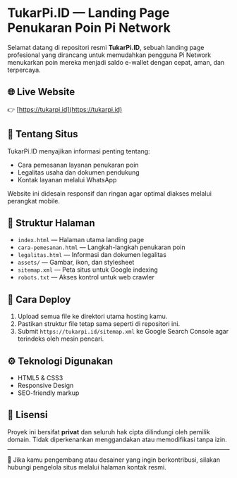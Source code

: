 # TukarPi.ID — Landing Page Penukaran Poin Pi Network

Selamat datang di repositori resmi **TukarPi.ID**, sebuah landing page profesional yang dirancang untuk memudahkan pengguna Pi Network menukarkan poin mereka menjadi saldo e-wallet dengan cepat, aman, dan terpercaya.

## 🌐 Live Website

👉 [https://tukarpi.id](https://tukarpi.id)

## 📄 Tentang Situs

TukarPi.ID menyajikan informasi penting tentang:
- Cara pemesanan layanan penukaran poin
- Legalitas usaha dan dokumen pendukung
- Kontak layanan melalui WhatsApp

Website ini didesain responsif dan ringan agar optimal diakses melalui perangkat mobile.

## 📁 Struktur Halaman

- `index.html` — Halaman utama landing page
- `cara-pemesanan.html` — Langkah-langkah penukaran poin
- `legalitas.html` — Informasi dan dokumen legalitas
- `assets/` — Gambar, ikon, dan stylesheet
- `sitemap.xml` — Peta situs untuk Google indexing
- `robots.txt` — Akses kontrol untuk web crawler

## 🚀 Cara Deploy

1. Upload semua file ke direktori utama hosting kamu.
2. Pastikan struktur file tetap sama seperti di repositori ini.
3. Submit `https://tukarpi.id/sitemap.xml` ke Google Search Console agar terindeks oleh mesin pencari.

## ⚙️ Teknologi Digunakan

- HTML5 & CSS3
- Responsive Design
- SEO-friendly markup

## 📄 Lisensi

Proyek ini bersifat **privat** dan seluruh hak cipta dilindungi oleh pemilik domain. Tidak diperkenankan menggandakan atau memodifikasi tanpa izin.

---

🧾 Jika kamu pengembang atau desainer yang ingin berkontribusi, silakan hubungi pengelola situs melalui halaman kontak resmi.
